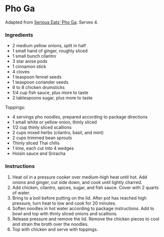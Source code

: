 # Pho Ga

Adapted from [Serious Eats' Pho Ga](http://www.seriouseats.com/recipes/2015/01/30-minute-pressure-cooker-pho-ga-recipe.html). Serves 4.

### Ingredients

- 2 medium yellow onions, split in half
- 1 small hand of ginger, roughly sliced
- 1 small bunch cilantro
- 3 star anise pods
- 1 cinnamon stick
- 4 cloves
- 1 teaspoon fennel seeds
- 1 teaspoon coriander seeds
- 6 to 8 chicken drumsticks
- 1/4 cup fish sauce, plus more to taste
- 2 tablespoons sugar, plus more to taste

Toppings:
- 4 servings pho noodles, prepared according to package directions
- 1 small white or yellow onion, thinly sliced
- 1/2 cup thinly sliced scallions
- 2 cups mixed herbs (cilantro, basil, and mint)
- 2 cups trimmed bean sprouts
- Thinly sliced Thai chilis
- 1 lime, each cut into 4 wedges
- Hoisin sauce and Sriracha

### Instructions

1. Heat oil in a pressure cooker over medium-high heat until hot. Add onions and ginger, cut side down, and cook until lightly charred.
2. Add chicken, cilantro, spices, sugar, and fish sauce. Cover with 2 quarts of water.
3. Bring to a boil before putting on the lid. After pot has reached high pressure, turn heat to low and cook for 20 minutes.
4. Soften noodles in hot water according to package instructions. Add to bowl and top with thinly sliced onions and scallions.
5. Release pressure and remove the lid. Remove the chicken pieces to cool and strain the broth over the noodles.
6. Top with chicken and serve with toppings.
